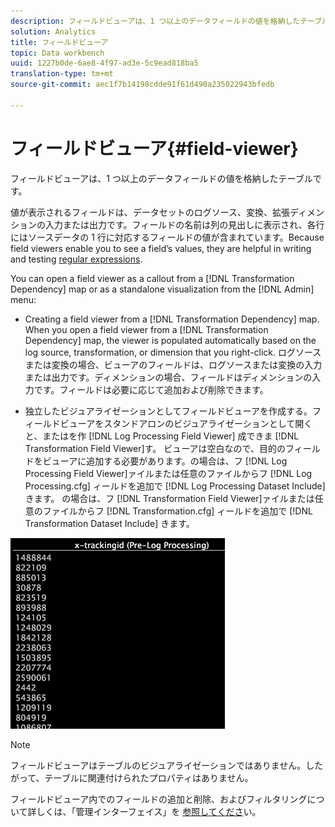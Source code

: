 ```yaml
---
description: フィールドビューアは、1 つ以上のデータフィールドの値を格納したテーブルです。
solution: Analytics
title: フィールドビューア
topic: Data workbench
uuid: 1227b0de-6ae8-4f97-ad3e-5c9ead818ba5
translation-type: tm+mt
source-git-commit: aec1f7b14198cdde91f61d490a235022943bfedb

---
```



# フィールドビューア{#field-viewer}

フィールドビューアは、1 つ以上のデータフィールドの値を格納したテーブルです。

値が表示されるフィールドは、データセットのログソース、変換、拡張ディメンションの入力または出力です。フィールドの名前は列の見出しに表示され、各行にはソースデータの 1 行に対応するフィールドの値が含まれています。Because field viewers enable you to see a field’s values, they are helpful in writing and testing [regular expressions](../../../../../home/c-dataset-const-proc/c-reg-exp.md#concept-070077baa419475094ef0469e92c5b9c).

You can open a field viewer as a callout from a [!DNL Transformation Dependency] map or as a standalone visualization from the [!DNL Admin] menu:

* Creating a field viewer from a [!DNL Transformation Dependency] map. When you open a field viewer from a [!DNL Transformation Dependency] map, the viewer is populated automatically based on the log source, transformation, or dimension that you right-click. ログソースまたは変換の場合、ビューアのフィールドは、ログソースまたは変換の入力または出力です。ディメンションの場合、フィールドはディメンションの入力です。フィールドは必要に応じて追加および削除できます。

* 独立したビジュアライゼーションとしてフィールドビューアを作成する。フィールドビューアをスタンドアロンのビジュアライゼーションとして開くと、またはを作 [!DNL Log Processing Field Viewer] 成できま [!DNL Transformation Field Viewer]す。 ビューアは空白なので、目的のフィールドをビューアに追加する必要があります。の場合は、フ [!DNL Log Processing Field Viewer]ァイルまたは任意のファイルからフ [!DNL Log Processing.cfg] ィールドを追加で [!DNL Log Processing Dataset Include] きます。 の場合は、フ [!DNL Transformation Field Viewer]ァイルまたは任意のファイルからフ [!DNL Transformation.cfg] ィールドを追加で [!DNL Transformation Dataset Include] きます。

![](assets/vis_FieldViewer_OneField.png)

>[!NOTE]
>
>フィールドビューアはテーブルのビジュアライゼーションではありません。したがって、テーブルに関連付けられたプロパティはありません。

フィールドビューア内でのフィールドの追加と削除、およびフィルタリングについて詳しくは、「管理インターフェイス」を [参照してくださ](../../../../../home/c-get-started/c-admin-intrf/c-admin-intrf.md#concept-855c1a91e1a948969fab592adca15f74)い。
